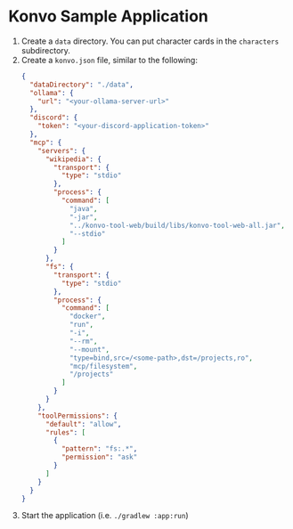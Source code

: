 # Konvo Sample Application

1. Create a `data` directory. You can put character cards in the `characters` subdirectory.
2. Create a `konvo.json` file, similar to the following:
   ```json
   {
     "dataDirectory": "./data",
     "ollama": {
       "url": "<your-ollama-server-url>"
     },
     "discord": {
       "token": "<your-discord-application-token>"
     },
     "mcp": {
       "servers": {
         "wikipedia": {
           "transport": {
             "type": "stdio"
           },
           "process": {
             "command": [
               "java",
               "-jar",
               "../konvo-tool-web/build/libs/konvo-tool-web-all.jar",
               "--stdio"
             ]
           }
         },
         "fs": {
           "transport": {
             "type": "stdio"
           },
           "process": {
             "command": [
               "docker",
               "run",
               "-i",
               "--rm",
               "--mount",
               "type=bind,src=/<some-path>,dst=/projects,ro",
               "mcp/filesystem",
               "/projects"
             ]
           }
         }
       },
       "toolPermissions": {
         "default": "allow",
         "rules": [
           {
             "pattern": "fs:.*",
             "permission": "ask"
           }
         ]
       }
     }
   }
   ```
3. Start the application (i.e. `./gradlew :app:run`)
